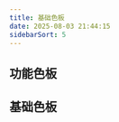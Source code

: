 ```yaml
---
title: 基础色板
date: 2025-08-03 21:44:15
sidebarSort: 5
---
```


## 功能色板

<ColorsLevel />

## 基础色板

<ColorsPanel />

<script setup lang="ts">
import ColorsLevel from "../.vitepress/theme/components/design/colors-level.vue";
import ColorsPanel from "../.vitepress/theme/components/design/colors-panel.vue";
</script>
